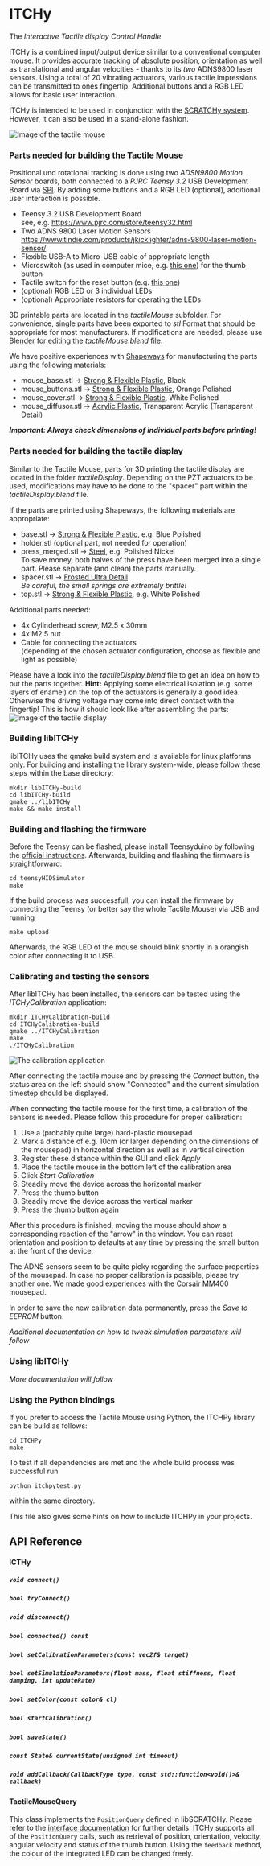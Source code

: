 # ITCHy
The *Interactive Tactile display Control Handle*

ITCHy is a combined input/output device similar to a conventional computer mouse. It provides accurate tracking of absolute position, orientation as well as translational and angular velocities - thanks to its *two* ADNS9800 laser sensors. Using a total of 20 vibrating actuators, various tactile impressions can be transmitted to ones fingertip. Additional buttons and a RGB LED allows for basic user interaction.

ITCHy is intended to be used in conjunction with the [SCRATCHy system](https://github.com/OpenTactile/SCRATCHy).<br>
However, it can also be used in a stand-alone fashion.

![Image of the tactile mouse](documentation/images/tactile_mouse.jpg)

### Parts needed for building the Tactile Mouse

Positional und rotational tracking is done using two *ADSN9800 Motion Sensor* boards, both connected to a *PJRC Teensy 3.2* USB Development Board via [SPI](https://en.wikipedia.org/wiki/Serial_Peripheral_Interface_Bus). By adding some buttons and a RGB LED (optional), additional user interaction is possible.

  * Teensy 3.2 USB Development Board<br>
    see, e.g. https://www.pjrc.com/store/teensy32.html    
  * Two ADNS 9800 Laser Motion Sensors<br>
    https://www.tindie.com/products/jkicklighter/adns-9800-laser-motion-sensor/
  * Flexible USB-A to Micro-USB cable of appropriate length  
  * Microswitch (as used in computer mice, e.g. [this one](http://www.newark.com/omron-electronic-components/d2f/microswitch-pin-plunger-spdt-3a/dp/36K7257)) for the thumb button
  * Tactile switch for the reset button (e.g. [this one](http://www.newark.com/alps/skhhaqa010/switch-tactile-6x6mm-vert-red/dp/94T3234))
  * (optional) RGB LED or 3 individual LEDs
  * (optional) Appropriate resistors for operating the LEDs
  
3D printable parts are located in the *tactileMouse* subfolder. For convenience, single parts have been exported to *stl* Format that should be appropriate for most manufacturers. If modifications are needed, please use [Blender](https://www.blender.org/) for editing the *tactileMouse.blend* file.

We have positive experiences with [Shapeways](https://www.shapeways.com/) for manufacturing the parts using the following materials:

  * mouse_base.stl &rarr; [Strong & Flexible Plastic](https://www.shapeways.com/materials/strong-and-flexible-plastic), Black
  * mouse_buttons.stl &rarr; [Strong & Flexible Plastic](https://www.shapeways.com/materials/strong-and-flexible-plastic), Orange Polished
  * mouse_cover.stl &rarr; [Strong & Flexible Plastic](https://www.shapeways.com/materials/strong-and-flexible-plastic), White Polished
  * mouse_diffusor.stl &rarr; [Acrylic Plastic](https://www.shapeways.com/materials/acrylic-plastic), Transparent Acrylic (Transparent Detail)

***Important: Always check dimensions of individual parts before printing!***

### Parts needed for building the tactile display

Similar to the Tactile Mouse, parts for 3D printing the tactile display are located in the folder *tactileDisplay*. Depending on the PZT actuators to be used, modifications may have to be done to the "spacer" part within the *tactileDisplay.blend* file.

If the parts are printed using Shapeways, the following materials are appropriate:

  * base.stl &rarr; [Strong & Flexible Plastic](https://www.shapeways.com/materials/strong-and-flexible-plastic), e.g. Blue Polished
  * holder.stl (optional part, not needed for operation)
  * press_merged.stl &rarr; [Steel](https://www.shapeways.com/materials/steel), e.g. Polished Nickel<br>
    To save money, both halves of the press have been merged into a single part. Please separate (and clean) the parts manually.
  * spacer.stl &rarr; [Frosted Ultra Detail](https://www.shapeways.com/materials/frosted-detail-plastic)<br>
    *Be careful, the small springs are extremely brittle!*
  * top.stl &rarr; [Strong & Flexible Plastic](https://www.shapeways.com/materials/strong-and-flexible-plastic), e.g. White Polished
  
Additional parts needed:
  * 4x Cylinderhead screw, M2.5 x 30mm
  * 4x M2.5 nut
  * Cable for connecting the actuators<br>(depending of the chosen actuator configuration, choose as flexible and light as possible)

Please have a look into the *tactileDisplay.blend* file to get an idea on how to put the parts together.
**Hint:** Applying some electrical isolation (e.g. some layers of enamel) on the top of the actuators is generally a good idea. Otherwise the driving voltage may come into direct contact with the fingertip!
This is how it should look like after assembling the parts:
![Image of the tactile display](documentation/images/tactile_display.jpg)

### Building libITCHy
libITCHy uses the qmake build system and is available for linux platforms only. For building and installing the library system-wide, please follow these steps within the base directory:

```shell
mkdir libITCHy-build
cd libITCHy-build
qmake ../libITCHy
make && make install
```

### Building and flashing the firmware
Before the Teensy can be flashed, please install Teensyduino by following the [official instructions](https://www.pjrc.com/teensy/td_download.html). Afterwards, building and flashing the firmware is straightforward:

```shell
cd teensyHIDSimulator
make
```
If the build process was successfull, you can install the firmware by connecting the Teensy (or better say the whole Tactile Mouse) via USB and running

```shell
make upload
```
Afterwards, the RGB LED of the mouse should blink shortly in a orangish color after connecting it to USB.

### Calibrating and testing the sensors
After libITCHy has been installed, the sensors can be tested using the *ITCHyCalibration* application:

```shell
mkdir ITCHyCalibration-build
cd ITCHyCalibration-build
qmake ../ITCHyCalibration
make
./ITCHyCalibration
```

![The calibration application](documentation/images/calibration_screen.png)

After connecting the tactile mouse and by pressing the *Connect* button, the status area on the left should show "Connected" and the current simulation timestep should be displayed.

When connecting the tactile mouse for the first time, a calibration of the sensors is needed. Please follow this procedure for proper calibration:
1. Use a (probably quite large) hard-plastic mousepad
2. Mark a distance of e.g. 10cm (or larger depending on the dimensions of the mousepad) in horizontal direction as well as in vertical direction
3. Register these distance within the GUI and click *Apply*
4. Place the tactile mouse in the bottom left of the calibration area
5. Click *Start Calibration*
6. Steadily move the device across the horizontal marker
7. Press the thumb button
8. Steadily move the device across the vertical marker
9. Press the thumb button again

After this procedure is finished, moving the mouse should show a corresponding reaction of the "arrow" in the window. You can reset orientation and position to defaults at any time by pressing the small button at the front of the device.

The ADNS sensors seem to be quite picky regarding the surface properties of the mousepad. In case no proper calibration is possible, please try another one. We made good experiences with the [Corsair MM400](http://www.corsair.com/en-ww/mm400-high-speed-gaming-mouse-pad) mousepad.

In order to save the new calibration data permanently, press the *Save to EEPROM* button.

*Additional documentation on how to tweak simulation parameters will follow*

### Using libITCHy
*More documentation will follow*

### Using the Python bindings
If you prefer to access the Tactile Mouse using Python, the ITCHPy library can be build as follows:

```shell
cd ITCHPy
make
```

To test if all dependencies are met and the whole build process was successful run
```shell
python itchpytest.py
```
within the same directory.

This file also gives some hints on how to include ITCHPy in your projects.


## API Reference

#### ICTHy
##### `void connect()`
##### `bool tryConnect()`
##### `void disconnect()`
##### `bool connected() const`

##### `bool setCalibrationParameters(const vec2f& target)`
##### `bool setSimulationParameters(float mass, float stiffness, float damping, int updateRate)`
##### `bool setColor(const color& cl)`
##### `bool startCalibration()`
##### `bool saveState()`

##### `const State& currentState(unsigned int timeout)`

##### `void addCallback(CallbackType type, const std::function<void()>& callback)`

#### TactileMouseQuery
This class implements the `PositionQuery` defined in libSCRATCHy. Please refer to the [interface documentation](https://github.com/OpenTactile/SCRATCHy#positionquery) for further details.
ITCHy supports all of the `PositionQuery` calls, such as retrieval of position, orientation, velocity, angular velocity and status of the thumb button. Using the `feedback` method, the colour of the integrated LED can be changed freely.